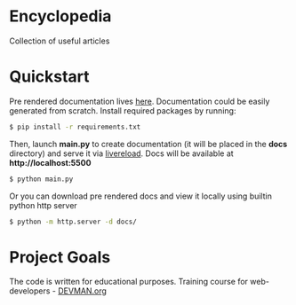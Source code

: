 # Encyclopedia

Collection of useful articles

# Quickstart

Pre rendered documentation lives [here](https://oleg-prikhodko.github.io/19_site_generator/).
Documentation could be easily generated from scratch.
Install required packages by running:
```bash
$ pip install -r requirements.txt
```

Then, launch __main.py__ to create documentation (it will be placed in the __docs__ directory) and serve it via [livereload](https://github.com/lepture/python-livereload). Docs will be available at __http://localhost:5500__

```bash
$ python main.py
```

Or you can download pre rendered docs and view it locally using builtin python http server

```bash
$ python -m http.server -d docs/
```

# Project Goals

The code is written for educational purposes. Training course for web-developers - [DEVMAN.org](https://devman.org)
